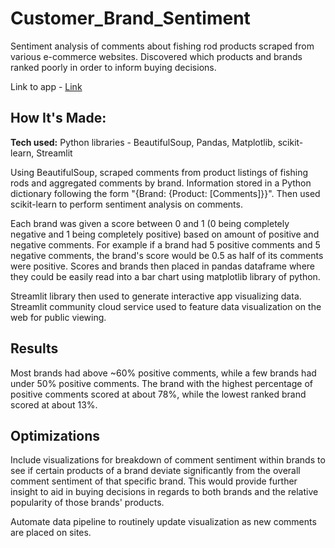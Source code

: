 # Customer_Brand_Sentiment

Sentiment analysis of comments about fishing rod products scraped from various e-commerce websites. Discovered which products and brands ranked poorly in order to inform buying decisions.

Link to app - [Link](https://sethmerck-comments.streamlit.app/)

## How It's Made:

**Tech used:** Python libraries - BeautifulSoup, Pandas, Matplotlib, scikit-learn, Streamlit

Using BeautifulSoup, scraped comments from product listings of fishing rods and aggregated comments by brand. Information stored in a Python dictionary following the form "{Brand: {Product: [Comments]}}". Then used scikit-learn to perform sentiment analysis on comments. 

Each brand was given a score between 0 and 1 (0 being completely negative and 1 being completely positive) based on amount of positive and negative comments. For example if a brand had 5 positive comments and 5 negative comments, the brand's score would be 0.5 as half of its comments were positive. Scores and brands then placed in pandas dataframe where they could be easily read into a bar chart using matplotlib library of python.

Streamlit library then used to generate interactive app visualizing data. Streamlit community cloud service used to feature data visualization on the web for public viewing.

## Results

Most brands had above ~60% positive comments, while a few brands had under 50% positive comments. The brand with the highest percentage of positive comments scored at about 78%, while the lowest ranked brand scored at about 13%.

## Optimizations

Include visualizations for breakdown of comment sentiment within brands to see if certain products of a brand deviate significantly from the overall comment sentiment of that specific brand. This would provide further insight to aid in buying decisions in regards to both brands and the relative popularity of those brands' products.

Automate data pipeline to routinely update visualization as new comments are placed on sites.
